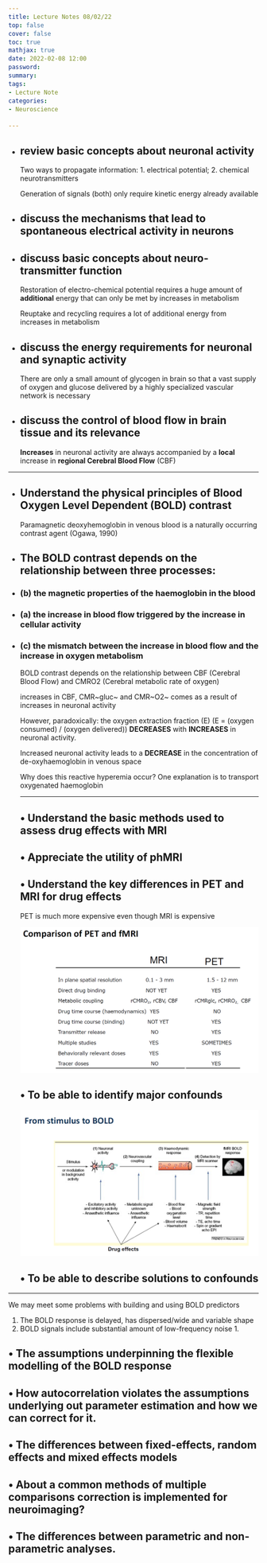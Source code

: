 ```yaml
---
title: Lecture Notes 08/02/22
top: false
cover: false
toc: true
mathjax: true
date: 2022-02-08 12:00
password:
summary:
tags:
- Lecture Note
categories:
- Neuroscience

---
```


- ## review basic concepts about neuronal activity

  Two ways to propagate information: 1. electrical potential; 2. chemical neurotransmitters

  Generation of signals (both) only require kinetic energy already available

- ## discuss the mechanisms that lead to spontaneous electrical activity in neurons

  

- ## discuss basic concepts about neuro-transmitter function

  Restoration of electro-chemical potential requires a huge amount of **additional** energy that can only be met by increases in metabolism

  Reuptake and recycling requires a lot of additional energy from increases in metabolism

- ## discuss the energy requirements for neuronal and synaptic activity

  There are only a small amount of glycogen in brain so that a vast supply of oxygen and glucose delivered by a highly specialized vascular network is necessary

- ## discuss the control of blood flow in brain tissue and its relevance

  **Increases** in neuronal activity are always accompanied by a **local** increase in **regional Cerebral Blood Flow** (CBF)



***



- ## Understand the physical principles of Blood Oxygen Level Dependent (BOLD) contrast

  Paramagnetic deoxyhemoglobin in venous blood is a naturally occurring contrast agent (Ogawa, 1990)

  

- ## The BOLD contrast depends on the relationship between three processes:

- ### (b) the magnetic properties of the haemoglobin in the blood

- ### (a) the increase in blood flow triggered by the increase in cellular activity

- ### (c) the mismatch between the increase in blood flow and the increase in oxygen metabolism

  BOLD contrast depends on the relationship between CBF (Cerebral Blood Flow) and CMRO2 (Cerebral metabolic rate of oxygen)

  increases in CBF, CMR~gluc~ and CMR~O2~ comes as a result of increases in neuronal activity

  However, paradoxically: the oxygen extraction fraction (E) (E = (oxygen consumed) / (oxygen delivered)) **DECREASES** with **INCREASES** in neuronal activity. 

  Increased neuronal activity leads to a **DECREASE** in the concentration of de-oxyhaemoglobin in venous space

  Why does this reactive hyperemia occur? One explanation is to transport oxygenated haemoglobin

   

  ***

  

  ## • Understand the basic methods used to assess drug effects with MRI

  

  ## • Appreciate the utility of phMRI

  ## • Understand the key differences in PET and MRI for drug effects

  PET is much more expensive even though MRI is expensive

  ![image-20220208141412291](https://raw.githubusercontent.com/ReveRoyl/PictureBed/main/BlogImg/202202081414374.png)

  ## • To be able to identify major confounds

  ![image-20220208143638212](https://raw.githubusercontent.com/ReveRoyl/PictureBed/main/BlogImg/202202081436286.png)

  ## • To be able to describe solutions to confounds



***



We may meet some problems with building and using BOLD predictors

1. The BOLD response is delayed, has dispersed/wide and variable shape
2. BOLD signals include substantial amount of low-frequency noise
   1. 



## • The assumptions underpinning the flexible modelling of the BOLD response



## • How autocorrelation violates the assumptions underlying out parameter estimation and how we can correct for it.

## • The differences between fixed-effects, random effects and mixed effects models

## • About a common methods of multiple comparisons correction is implemented for neuroimaging?

## • The differences between parametric and non-parametric analyses.